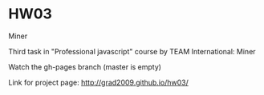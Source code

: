 # HW03
Miner

Third task in "Professional javascript" course by TEAM International: Miner

Watch the gh-pages branch (master is empty)

Link for project page: http://grad2009.github.io/hw03/
